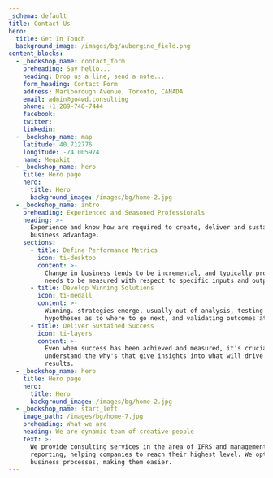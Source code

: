```yaml
---
_schema: default
title: Contact Us
hero:
  title: Get In Touch
  background_image: /images/bg/aubergine_field.png
content_blocks:
  - _bookshop_name: contact_form
    preheading: Say hello...
    heading: Drop us a line, send a note...
    form_heading: Contact Form
    address: Marlborough Avenue, Toronto, CANADA
    email: admin@go4wd.consulting
    phone: +1 289-748-7444
    facebook:
    twitter:
    linkedin:
  - _bookshop_name: map
    latitude: 40.712776
    longitude: -74.005974
    name: Megakit
  - _bookshop_name: hero
    title: Hero page
    hero:
      title: Hero
      background_image: /images/bg/home-2.jpg
  - _bookshop_name: intro
    preheading: Experienced and Seasoned Professionals
    heading: >-
      Experience and know how are required to create, deliver and sustain core
      business advantage.
    sections:
      - title: Define Performance Metrics
        icon: ti-desktop
        content: >-
          Change in business tends to be incremental, and typically progress
          needs to be measured with respect to specific inputs and outputs.
      - title: Develop Winning Solutions
        icon: ti-medall
        content: >-
          Winning. strategies emerge, usually out of analysis, testing
          hypotheses as to where to go next, and validating outcomes at scale.
      - title: Deliver Sustained Success
        icon: ti-layers
        content: >-
          Even when success has been achieved and measured, it's crucial to
          understand the why's that give insights into what will drive sustained
          results.
  - _bookshop_name: hero
    title: Hero page
    hero:
      title: Hero
      background_image: /images/bg/home-2.jpg
  - _bookshop_name: start_left
    image_path: /images/bg/home-7.jpg
    preheading: What we are
    heading: We are dynamic team of creative people
    text: >-
      We provide consulting services in the area of IFRS and management
      reporting, helping companies to reach their highest level. We optimize
      business processes, making them easier.
---
```


